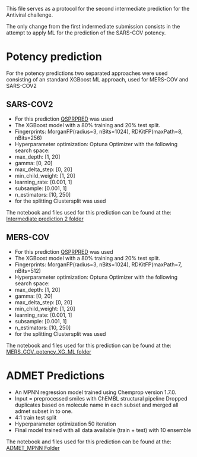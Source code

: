 This file serves as a protocol for the second intermediate prediction for the Antiviral challenge.

The only change from the first indermediate submission consists in the attempt to apply ML for the prediction of the SARS-COV potency.

# Potency prediction

For the potency predictions two separated approaches were used consisting of an standard XGBoost ML approach, used for MERS-COV and
SARS-COV2

## SARS-COV2

- For this prediction [QSPRPRED](https://github.com/CDDLeiden/QSPRpred) was used
- The XGBoost model with a 80% training and 20% test split.
- Fingerprints: MorganFP(radius=3, nBits=1024), RDKitFP(maxPath=8, nBits=256)
- Hyperparameter optimization: Optuna Optimizer with the following search space:
- max_depth: [1, 20] 
- gamma: [0, 20]
- max_delta_step: [0, 20]
- min_child_weight: [1, 20]
- learning_rate: [0.001, 1]
- subsample: [0.001, 1]
- n_estimators: [10, 250]
- for the splitting Clustersplit was used

The notebook and files used for this prediction can be found at the:
[Intermediate prediction 2 folder](https://github.com/talagayev/polaris_antiviral_challenge/tree/main/Intermediate_submission_2)

## MERS-COV

- For this prediction [QSPRPRED](https://github.com/CDDLeiden/QSPRpred) was used
- The XGBoost model with a 80% training and 20% test split.
- Fingerprints: MorganFP(radius=3, nBits=1024), RDKitFP(maxPath=7, nBits=512)
- Hyperparameter optimization: Optuna Optimizer with the following search space:
- max_depth: [1, 20] 
- gamma: [0, 20]
- max_delta_step: [0, 20]
- min_child_weight: [1, 20]
- learning_rate: [0.001, 1]
- subsample: [0.001, 1]
- n_estimators: [10, 250]
- for the splitting Clustersplit was used

The notebook and files used for this prediction can be found at the:
[MERS_COV_potency_XG_ML folder](https://github.com/talagayev/polaris_antiviral_challenge/tree/main/MERS_COV_potency_XG_ML)

# ADMET Predictions

- An MPNN regression model trained using Chemprop version 1.7.0.
- Input = preprocessed smiles with ChEMBL structural pipeline Dropped duplicates based on molecule name in each subset and merged all admet subset in to one.
- 4:1 train test split
- Hyperparameter optimization 50 iteration
- Final model trained with all data available (train + test) with 10 ensemble

The notebook and files used for this prediction can be found at the:
[ADMET_MPNN Folder](https://github.com/talagayev/polaris_antiviral_challenge/tree/main/ADMET_MPNN)
